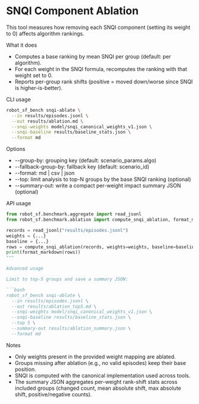 # SNQI Component Ablation

This tool measures how removing each SNQI component (setting its weight to 0) affects algorithm rankings.

What it does
- Computes a base ranking by mean SNQI per group (default: per algorithm).
- For each weight in the SNQI formula, recomputes the ranking with that weight set to 0.
- Reports per-group rank shifts (positive = moved down/worse since SNQI is higher-is-better).

CLI usage

```bash
robot_sf_bench snqi-ablate \
  --in results/episodes.jsonl \
  --out results/ablation.md \
  --snqi-weights model/snqi_canonical_weights_v1.json \
  --snqi-baseline results/baseline_stats.json \
  --format md
```

Options
- --group-by: grouping key (default: scenario_params.algo)
- --fallback-group-by: fallback key (default: scenario_id)
- --format: md | csv | json
- --top: limit analysis to top-N groups by the base SNQI ranking (optional)
- --summary-out: write a compact per-weight impact summary JSON (optional)

API usage

```python
from robot_sf.benchmark.aggregate import read_jsonl
from robot_sf.benchmark.ablation import compute_snqi_ablation, format_markdown

records = read_jsonl("results/episodes.jsonl")
weights = {...}
baseline = {...}
rows = compute_snqi_ablation(records, weights=weights, baseline=baseline)
print(format_markdown(rows))
"""

Advanced usage

Limit to top-5 groups and save a summary JSON:

```bash
robot_sf_bench snqi-ablate \
  --in results/episodes.jsonl \
  --out results/ablation_top5.md \
  --snqi-weights model/snqi_canonical_weights_v1.json \
  --snqi-baseline results/baseline_stats.json \
  --top 5 \
  --summary-out results/ablation_summary.json \
  --format md
```

Notes
- Only weights present in the provided weight mapping are ablated.
- Groups missing after ablation (e.g., no valid episodes) keep their base position.
- SNQI is computed with the canonical implementation used across tools.
 - The summary JSON aggregates per-weight rank-shift stats across included groups
   (changed count, mean absolute shift, max absolute shift, positive/negative counts).
